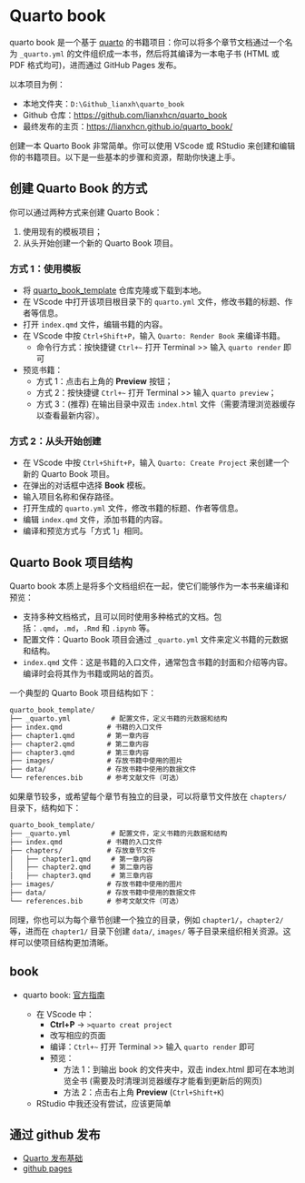 # Quarto book

quarto book 是一个基于 [quarto](https://quarto.org/docs/books/) 的书籍项目：你可以将多个章节文档通过一个名为 `_quarto.yml` 的文件组织成一本书，然后将其编译为一本电子书 (HTML 或 PDF 格式均可)，进而通过 GitHub Pages 发布。

以本项目为例：

- 本地文件夹：`D:\Github_lianxh\quarto_book`
- Github 仓库：<https://github.com/lianxhcn/quarto_book>
- 最终发布的主页：<https://lianxhcn.github.io/quarto_book/>

创建一本 Quarto Book 非常简单。你可以使用 VScode 或 RStudio 来创建和编辑你的书籍项目。以下是一些基本的步骤和资源，帮助你快速上手。

## 创建 Quarto Book 的方式

你可以通过两种方式来创建 Quarto Book：

1. 使用现有的模板项目；
2. 从头开始创建一个新的 Quarto Book 项目。


### 方式 1：使用模板

- 将 [quarto_book_template](https://gitee.com/arlionn/quarto_book_template) 仓库克隆或下载到本地。
- 在 VScode 中打开该项目根目录下的 `quarto.yml` 文件，修改书籍的标题、作者等信息。
- 打开 `index.qmd` 文件，编辑书籍的内容。
- 在 VScode 中按 `Ctrl+Shift+P`，输入 `Quarto: Render Book` 来编译书籍。
  - 命令行方式：按快捷键 `Ctrl+~` 打开 Terminal >> 输入 `quarto render` 即可
- 预览书籍：
  - 方式 1：点击右上角的 **Preview** 按钮；
  - 方式 2：按快捷键 `Ctrl+~` 打开 Terminal >> 输入 `quarto preview`；
  - 方式 3：(推荐) 在输出目录中双击 `index.html` 文件（需要清理浏览器缓存以查看最新内容）。

### 方式 2：从头开始创建
- 在 VScode 中按 `Ctrl+Shift+P`，输入 `Quarto: Create Project` 来创建一个新的 Quarto Book 项目。
- 在弹出的对话框中选择 **Book** 模板。
- 输入项目名称和保存路径。
- 打开生成的 `quarto.yml` 文件，修改书籍的标题、作者等信息。
- 编辑 `index.qmd` 文件，添加书籍的内容。
- 编译和预览方式与「方式 1」相同。



## Quarto Book 项目结构

Quarto book 本质上是将多个文档组织在一起，使它们能够作为一本书来编译和预览：

- 支持多种文档格式，且可以同时使用多种格式的文档。包括：`.qmd`，`.md`，`.Rmd` 和 `.ipynb` 等。
- 配置文件：Quarto Book 项目会通过 `_quarto.yml` 文件来定义书籍的元数据和结构。
- `index.qmd` 文件：这是书籍的入口文件，通常包含书籍的封面和介绍等内容。编译时会将其作为书籍或网站的首页。

一个典型的 Quarto Book 项目结构如下：

```md
quarto_book_template/
├── _quarto.yml          # 配置文件，定义书籍的元数据和结构
├── index.qmd           # 书籍的入口文件
├── chapter1.qmd        # 第一章内容
├── chapter2.qmd        # 第二章内容
├── chapter3.qmd        # 第三章内容
├── images/             # 存放书籍中使用的图片
├── data/               # 存放书籍中使用的数据文件
└── references.bib      # 参考文献文件（可选）
```

如果章节较多，或希望每个章节有独立的目录，可以将章节文件放在 `chapters/` 目录下，结构如下：

```md   
quarto_book_template/
├── _quarto.yml          # 配置文件，定义书籍的元数据和结构
├── index.qmd           # 书籍的入口文件
├── chapters/           # 存放章节文件
│   ├── chapter1.qmd     # 第一章内容   
│   ├── chapter2.qmd     # 第二章内容
│   ├── chapter3.qmd     # 第三章内容
├── images/             # 存放书籍中使用的图片
├── data/               # 存放书籍中使用的数据文件
└── references.bib      # 参考文献文件（可选）
``` 

同理，你也可以为每个章节创建一个独立的目录，例如 `chapter1/`，`chapter2/` 等，进而在 `chapter1/` 目录下创建 `data/`, `images/` 等子目录来组织相关资源。这样可以使项目结构更加清晰。



## book
- quarto book: [官方指南](https://quarto.org/docs/books/)

  - 在 VScode 中：
    - **Ctrl+P** &rarr; `>quarto creat project` 
    - 改写相应的页面
    - 编译：`Ctrl+~` 打开 Terminal >> 输入 `quarto render` 即可
    - 预览：
      - 方法 1：到输出 book 的文件夹中，双击 index.html 即可在本地浏览全书 (需要及时清理浏览器缓存才能看到更新后的网页)
      - 方法 2：点击右上角 **Preview** (`Ctrl+Shift+K`)
  - RStudio 中我还没有尝试，应该更简单

## 通过 github 发布
- [Quarto 发布基础](https://www.aidoczh.com/quarto/docs/publishing/index.html)
- [github pages](https://www.aidoczh.com/quarto/docs/publishing/github-pages.html)
